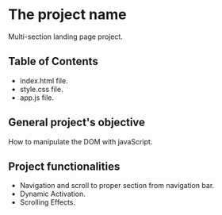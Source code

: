 # The project name
Multi-section landing page project.

## Table of Contents
- index.html file.
- style.css file.
- app.js file.

## General project's objective
How to manipulate the DOM with javaScript.

## Project functionalities 
- Navigation and scroll to proper section from navigation bar. 
- Dynamic Activation.
- Scrolling Effects.
